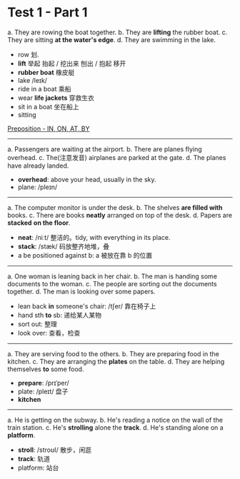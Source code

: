 # Test 1 - Part 1

a. They are rowing the boat together.
b. They are **lifting** the rubber boat.
c. They are sitting **at the water's edge**.
d. They are swimming in the lake.

- row 划.
- **lift** 举起 抬起 / 挖出来 刨出 / 抱起 移开
- **rubber boat** 橡皮艇
- lake /leɪk/
- ride in a boat 乘船
- wear **life jackets** 穿救生衣
- sit in a boat 坐在船上
- sitting

[Preposition - IN, ON, AT, BY](../../grammar/in_on_at_by.md)

---

a. Passengers are waiting at the airport.
b. There are planes flying overhead.
c. The(注意发音) airplanes are parked at the gate.
d. The planes have already landed.

- **overhead**: above your head, usually in the sky.
- plane: /pleɪn/

---

a. The computer monitor is under the desk.
b. The shelves **are filled with** books.
c. There are books **neatly** arranged on top of the desk.
d. Papers are **stacked** **on the floor**.

- **neat**: /niːt/ 整洁的。tidy, with everything in its place.
- **stack**: /stæk/ 码放整齐地堆，叠
- a be positioned against b: a 被放在靠 b 的位置

---

a. One woman is leaning back in her chair.
b. The man is handing some documents to the woman.
c. The people are sorting out the documents together.
d. The man is looking over some papers.

- lean back **in** someone's chair: /tʃer/ 靠在椅子上
- hand sth **to** sb: 递给某人某物
- sort out: 整理
- look over: 查看，检查

---

a. They are serving food to the others.
b. They are preparing food in the kitchen.
c. They are arranging the **plates** on the table.
d. They are helping themselves **to** some food.

- **prepare**: /prɪˈper/
- plate: /pleɪt/ 盘子
- **kitchen**

---

a. He is getting on the subway.
b. He's reading a notice on the wall of the train station.
c. He's **strolling** alone the **track**.
d. He's standing alone on a **platform**.

- **stroll**: /stroʊl/ 散步，闲逛
- **track**: 轨道
- platform: 站台
